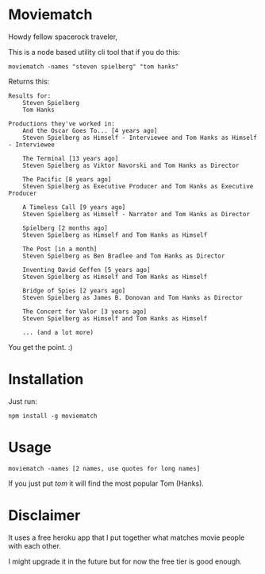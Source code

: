 # Moviematch

Howdy fellow spacerock traveler,

This is a node based utility cli tool that if you do this:


```
moviematch -names "steven spielberg" "tom hanks"
```

Returns this: 

```
Results for:
	Steven Spielberg
	Tom Hanks

Productions they've worked in:
	And the Oscar Goes To... [4 years ago]
	Steven Spielberg as Himself - Interviewee and Tom Hanks as Himself - Interviewee

	The Terminal [13 years ago]
	Steven Spielberg as Viktor Navorski and Tom Hanks as Director

	The Pacific [8 years ago]
	Steven Spielberg as Executive Producer and Tom Hanks as Executive Producer

	A Timeless Call [9 years ago]
	Steven Spielberg as Himself - Narrator and Tom Hanks as Director

	Spielberg [2 months ago]
	Steven Spielberg as Himself and Tom Hanks as Himself

	The Post [in a month]
	Steven Spielberg as Ben Bradlee and Tom Hanks as Director

	Inventing David Geffen [5 years ago]
	Steven Spielberg as Himself and Tom Hanks as Himself

	Bridge of Spies [2 years ago]
	Steven Spielberg as James B. Donovan and Tom Hanks as Director

	The Concert for Valor [3 years ago]
	Steven Spielberg as Himself and Tom Hanks as Himself

    ... (and a lot more)

```

You get the point. :)

# Installation

Just run: 

```
npm install -g moviematch
```

# Usage

```
moviematch -names [2 names, use quotes for long names]
```

If you just put _tom_ it will find the most popular Tom (Hanks).


# Disclaimer

It uses a free heroku app that I put together what matches movie people with each other.

I might upgrade it in the future but for now the free tier is good enough.

